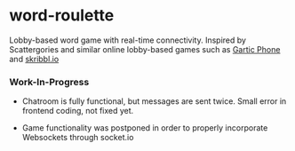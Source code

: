 # word-roulette
Lobby-based word game with real-time connectivity. Inspired by Scattergories and similar online lobby-based games such as [Gartic Phone]([url](https://garticphone.com/)) and [skribbl.io]([url](https://skribbl.io/))

### Work-In-Progress

- Chatroom is fully functional, but messages are sent twice. Small error in frontend coding, not fixed yet.

- Game functionality was postponed in order to properly incorporate Websockets through socket.io
